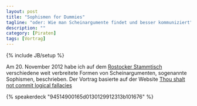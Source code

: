 ```yaml
---
layout: post
title: "Sophismen for Dummies"
tagline: "oder: Wie man Scheinargumente findet und besser kommuniziert"
description: ""
category: [Piraten]
tags: [Vortrag]
---
```

{% include JB/setup %}

Am 20. November 2012 habe ich auf dem [Rostocker Stammtisch](http://rostock.piratenpartei-mv.de/2012/11/sophismen-fur-dummies-wie-man-scheinargumente-findet-besser-kommuniziert-20-11-2012/) verschiedene weit verbreitete Formen von Scheinargumenten, sogenannte Sophismen, beschrieben. Der Vortrag basierte auf der Website [Thou shalt not commit logical fallacies](http://yourlogicalfallacyis.com)

{% speakerdeck "94514900165d0130129912313b101676" %} 

